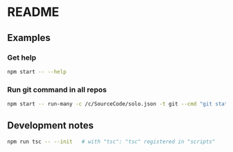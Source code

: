 # README

## Examples

### Get help

```sh
npm start -- --help
```

### Run git command in all repos

```sh
npm start -- run-many -c /c/SourceCode/solo.json -t git --cmd "git status" --verbose
```

## Development notes

```sh
npm run tsc -- --init   # with "tsc": "tsc" registered in "scripts"
```
